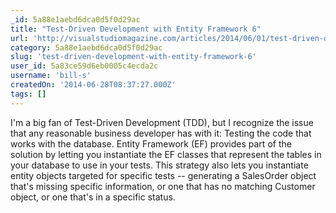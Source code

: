 ```yaml
---
_id: 5a88e1aebd6dca0d5f0d29ac
title: "Test-Driven Development with Entity Framework 6"
url: 'http://visualstudiomagazine.com/articles/2014/06/01/test-driven-development.aspx'
category: 5a88e1aebd6dca0d5f0d29ac
slug: 'test-driven-development-with-entity-framework-6'
user_id: 5a83ce59d6eb0005c4ecda2c
username: 'bill-s'
createdOn: '2014-06-28T08:37:27.000Z'
tags: []
---
```


I'm a big fan of Test-Driven Development (TDD), but I recognize the issue that any reasonable business developer has with it: Testing the code that works with the database. Entity Framework (EF) provides part of the solution by letting you instantiate the EF classes that represent the tables in your database to use in your tests. This strategy also lets you instantiate entity objects targeted for specific tests -- generating a SalesOrder object that's missing specific information, or one that has no matching Customer object, or one that's in a specific status.
